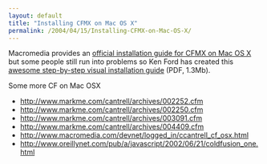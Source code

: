 ```yaml
---
layout: default
title: "Installing CFMX on Mac OS X"
permalink: /2004/04/15/Installing-CFMX-on-Mac-OS-X/
---
```


<P>Macromedia provides an <A href="http://www.macromedia.com/support/coldfusion/j2ee/cfmx-mac-onjrunandtomcat.html" target=_blank>official installation guide for CFMX on Mac OS X</A> but some people still run into problems so Ken Ford has created this <A href="http://mail.maclaunch.com/tibs75/MacOSXInstall.pdf" target=_blank>awesome step-by-step visual installation guide</A> (PDF, 1.3Mb).</P>
<P>Some more CF on Mac OSX </P>
<UL>
<LI><A class="" href="http://www.markme.com/cantrell/archives/002252.cfm" target=_blank>http://www.markme.com/cantrell/archives/002252.cfm</A></LI>
<LI><A class="" href="http://www.markme.com/cantrell/archives/002250.cfm" target=_blank>http://www.markme.com/cantrell/archives/002250.cfm</A></LI>
<LI><A class="" href="http://www.markme.com/cantrell/archives/003091.cfm" target=_blank>http://www.markme.com/cantrell/archives/003091.cfm</A></LI>
<LI><A class="" href="http://www.markme.com/cantrell/archives/004409.cfm" target=_blank>http://www.markme.com/cantrell/archives/004409.cfm</A></LI>
<LI><A class="" href="http://www.macromedia.com/devnet/logged_in/ccantrell_cf_osx.html" target=_blank>http://www.macromedia.com/devnet/logged_in/ccantrell_cf_osx.html</A></LI>
<LI><A class="" href="http://www.oreillynet.com/pub/a/javascript/2002/06/21/coldfusion_one.html" target=_blank>http://www.oreillynet.com/pub/a/javascript/2002/06/21/coldfusion_one.html</A></LI></UL>
<P>&nbsp;</P>